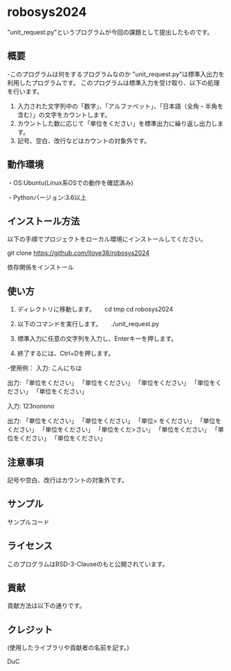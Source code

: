 # robosys2024

"unit_request.py"というプログラムが今回の課題として提出したものです。

## 概要

-このプログラムは何をするプログラムなのか
 "unit_request.py"は標準入出力を利用したプログラムです。
 このプログラムは標準入力を受け取り、以下の処理を行います。
 1. 入力された文字列中の「数字」、「アルファベット」、「日本語（全角・半角を含む）」の文字をカウントします。
 2. カウントした数に応じて「単位をください」を標準出力に繰り返し出力します。
 3. 記号、空白、改行などはカウントの対象外です。

## 動作環境

・OS:Ubuntu(Linux系OSでの動作を確認済み)

・Pythonバージョン:3.6以上

## インストール方法

以下の手順でプロジェクトをローカル環境にインストールしてください。

git clone https://github.com/Ilove38/robosys2024

依存関係をインストール


## 使い方

1. ディレクトリに移動します。
　 cd tmp
   cd robosys2024
 
2. 以下のコマンドを実行します。
　 ./unit_request.py

3. 標準入力に任意の文字列を入力し、Enterキーを押します。

4. 終了するには、Ctrl+Dを押します。

-使用例：
  入力: こんにちは

  出力: 「単位をください」 「単位をください」 「単位をください」 「単位をください」 「単位をください」
 
 入力: 123nonono

 出力: 「単位をください」 「単位をください」 「単位>
をください」 「単位をください」 「単位をください」 「単位をくだ>さい」 「単位をください」 「単位をください」 「単位をください」                                                             
## 注意事項
記号や空白、改行はカウントの対象外です。

## サンプル

サンプルコード

## ライセンス

このプログラムはBSD-3-Clauseのもと公開されています。

## 貢献

貢献方法は以下の通りです。

## クレジット
(使用したライブラリや貢献者の名前を記す。)


DuC
